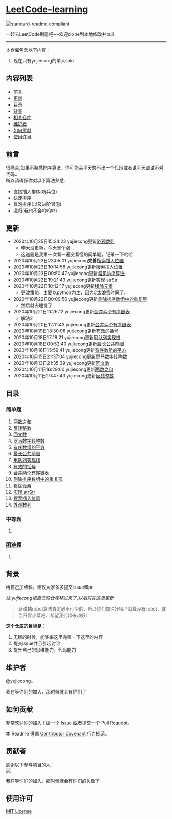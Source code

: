 # [LeetCode-learning](https://leetcode-cn.com/problemset/all/)

[![standard-readme compliant](https://img.shields.io/badge/readme%20style-standard-brightgreen.svg?style=flat-square)](https://github.com/ZHKU-Robot/Robot-algorithm-learning)

一起去LeetCode刷题吧~~欢迎clone到本地修改并pull

***
本仓库包含以下内容：

1. 现在只有yujiecong的单人solo

## 内容列表
- [前言](#前言)
- [更新](#更新)
- [目录](#目录)
- [背景](#背景)
- [相关仓库](#相关仓库)
- [维护者](#维护者)
- [如何贡献](#如何贡献)
- [使用许可](#使用许可)
## 前言
很痛苦,如果不熟悉排序算法，你可能会半天憋不出一个代码或者说半天调试不对代码..  
所以请确保你对以下算法熟悉.
- 直接插入排序(哨兵位)
- 快速排序
- 冒泡排序(以及进阶冒泡)
- 递归(我也不会呜呜呜)

## 更新
- 2020年10月25日15:24:23 yujiecong更新[外观数列](./Easy/count-and-say/)
    - 昨天没更新，今天冒个泡
    - 这道题是我第一次看一遍没看懂的简单题，记录一下哈哈
- 2020年10月23日23:05:01 yujiecong**完善**[搜索插入位置](./Easy/search-insert-position/)
- 2020年10月23日10:14:58 yujiecong更新[搜索插入位置](./Easy/search-insert-position/)
- 2020年10月23日09:50:47 yujiecong更新[常见排序算法](./Sort-Algorithm)
- 2020年10月22日19:21:43 yujiecong更新[实现 strStr](./Easy/implement-strstr/)
- 2020年10月22日10:12:17 yujiecong更新[移除元素](./Easy/remove-element) 
    - 更改策略，主要以python为主，因为C太浪费时间了..
- 2020年10月22日00:09:56 yujiecong更新[删除排序数组中的重复项](./Easy/remove-duplicates-from-sorted-array)
    - 然后就去睡觉了
- 2020年10月21日11:26:12 yujiecong更新[合并两个有序链表](./Easy/merge-two-sorted-lists)
    - 解法2
- 2020年10月20日12:11:43 yujiecong更新[合并两个有序链表](./Easy/merge-two-sorted-lists)
- 2020年10月19日18:30:08 yujiecong更新[有效的括号](./Easy/valid-parentheses)
- 2020年10月18日17:18:21 yujiecong更新[用队列实现栈](./Easy/implement-stack-using-queues)
- 2020年10月18日00:52:40 yujiecong更新[最长公共前缀](./Easy/longest-common-prefix)
- 2020年10月16日15:59:41 yujiecong更新[有序数组的平方](./Easy/squares-of-a-sorted-array)
- 2020年10月15日21:37:04 yujiecong更新[罗马数字转整数](./Easy/roman-to-integer)
- 2020年10月13日21:35:39 yujiecong更新[回文数](./Easy/palindrome-number)
- 2020年10月11日16:29:00 yujiecong更新[两数之和](./Easy/two-sum)
- 2020年10月11日20:47:43 yujiecong更新[反转整数](./Easy/reverse-integer)
## 目录
### 简单题
1. [两数之和](./Easy/two-sum)
2. [反转整数](./Easy/reverse-integer)
3. [回文数](./Easy/palindrome-number)
4. [罗马数字转整数](./Easy/roman-to-integer)
5. [有序数组的平方](./Easy/squares-of-a-sorted-array)
6. [最长公共前缀](./Easy/longest-common-prefix)
7. [用队列实现栈](./Easy/implement-stack-using-queues)
8. [有效的括号](./Easy/valid-parentheses)
9. [合并两个有序链表](./Easy/merge-two-sorted-lists)
10. [删除排序数组中的重复项](./Easy/remove-duplicates-from-sorted-array)
11. [移除元素](./Easy/remove-element)
12. [实现 strStr](./Easy/implement-strstr/)
13. [搜索插入位置](./Easy/search-insert-position/)
14. [外观数列](./Easy/count-and-say/)
### 中等题
1. 
### 困难题
1. 
## 背景
给自己加点料，建议大家多多提交issue和pr  

*注:yujiecong把自己的仓库移过来了,以后只在这里更新*   

> 话说搞robot算法肯定必不可少的，所以你们加油好吗？就算没有robot，就当开胃小菜吧，希望我们越来越好!

__这个仓库的目标是：__

1. 无聊的时候，能够来这里完善一下这里的内容
2. 提交issue并且引起讨论
3. 提升自己的思维能力，代码能力


## 维护者

[@yujiecong](https://github.com/yujiecong)。  

我在等你们的加入，那时候就会有你们了

## 如何贡献

非常欢迎你的加入！[提一个 Issue](https://github.com/ZHKU-Robot/Robot-algorithm-learning/issues/new) 或者提交一个 Pull Request。


本 Readme 遵循 [Contributor Covenant](http://contributor-covenant.org/version/1/3/0/) 行为规范。

## 贡献者

感谢以下参与项目的人：  
<a href="graphs/contributors"><img src="https://avatars2.githubusercontent.com/u/44287052?s=60&amp;v=4" /></a>

我在等你们的加入，那时候就会有你们的头像了
## 使用许可
[MIT License](./LICENSE)
